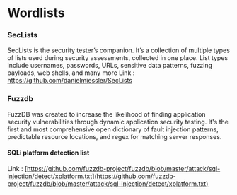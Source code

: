 # Wordlists

### SecLists

SecLists is the security tester’s companion. It’s a collection of multiple types of lists used during security assessments, collected in one place. List types include usernames, passwords, URLs, sensitive data patterns, fuzzing payloads, web shells, and many more Link : https://github.com/danielmiessler/SecLists



### Fuzzdb

FuzzDB was created to increase the likelihood of finding application security vulnerabilities through dynamic application security testing. It's the first and most comprehensive open dictionary of fault injection patterns, predictable resource locations, and regex for matching server responses.

#### SQLi platform detection list

Link : [https://github.com/fuzzdb-project/fuzzdb/blob/master/attack/sql-injection/detect/xplatform.txt](https://github.com/fuzzdb-project/fuzzdb/blob/master/attack/sql-injection/detect/xplatform.txt)

